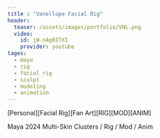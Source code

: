 ```yaml
---
title : "Vanellope Facial Rig"
header:
  teaser: /assets/images/portfolio/VNL.png
  video:
    id: jW-nAg0ITXI
    provider: youtube
tages:
  - maya
  - rig
  - facial rig
  - sculpt
  - modeling
  - animation
---
```


[Personal][Facial Rig][Fan Art][RIG][MOD][ANIM]

Maya 2024 Multi-Skin Clusters / Rig / Mod / Anim

